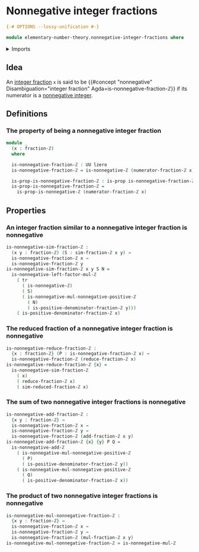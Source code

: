 # Nonnegative integer fractions

```agda
{-# OPTIONS --lossy-unification #-}

module elementary-number-theory.nonnegative-integer-fractions where
```

<details><summary>Imports</summary>

```agda
open import elementary-number-theory.addition-integer-fractions
open import elementary-number-theory.addition-positive-and-negative-integers
open import elementary-number-theory.integer-fractions
open import elementary-number-theory.integers
open import elementary-number-theory.multiplication-integer-fractions
open import elementary-number-theory.multiplication-integers
open import elementary-number-theory.multiplication-positive-and-negative-integers
open import elementary-number-theory.nonnegative-integers
open import elementary-number-theory.positive-and-negative-integers
open import elementary-number-theory.positive-integer-fractions
open import elementary-number-theory.positive-integers
open import elementary-number-theory.reduced-integer-fractions

open import foundation.dependent-pair-types
open import foundation.identity-types
open import foundation.propositions
open import foundation.subtypes
open import foundation.transport-along-identifications
open import foundation.universe-levels
```

</details>

## Idea

An [integer fraction](elementary-number-theory.integer-fractions.md) `x` is said
to be
{{#concept "nonnegative" Disambiguation="integer fraction" Agda=is-nonnegative-fraction-ℤ}}
if its numerator is a
[nonnegative integer](elementary-number-theory.nonnegative-integers.md).

## Definitions

### The property of being a nonnegative integer fraction

```agda
module _
  (x : fraction-ℤ)
  where

  is-nonnegative-fraction-ℤ : UU lzero
  is-nonnegative-fraction-ℤ = is-nonnegative-ℤ (numerator-fraction-ℤ x)

  is-prop-is-nonnegative-fraction-ℤ : is-prop is-nonnegative-fraction-ℤ
  is-prop-is-nonnegative-fraction-ℤ =
    is-prop-is-nonnegative-ℤ (numerator-fraction-ℤ x)
```

## Properties

### An integer fraction similar to a nonnegative integer fraction is nonnegative

```agda
is-nonnegative-sim-fraction-ℤ :
  (x y : fraction-ℤ) (S : sim-fraction-ℤ x y) →
  is-nonnegative-fraction-ℤ x →
  is-nonnegative-fraction-ℤ y
is-nonnegative-sim-fraction-ℤ x y S N =
  is-nonnegative-left-factor-mul-ℤ
    ( tr
      ( is-nonnegative-ℤ)
      ( S)
      ( is-nonnegative-mul-nonnegative-positive-ℤ
        ( N)
        ( is-positive-denominator-fraction-ℤ y)))
    ( is-positive-denominator-fraction-ℤ x)
```

### The reduced fraction of a nonnegative integer fraction is nonnegative

```agda
is-nonnegative-reduce-fraction-ℤ :
  {x : fraction-ℤ} (P : is-nonnegative-fraction-ℤ x) →
  is-nonnegative-fraction-ℤ (reduce-fraction-ℤ x)
is-nonnegative-reduce-fraction-ℤ {x} =
  is-nonnegative-sim-fraction-ℤ
    ( x)
    ( reduce-fraction-ℤ x)
    ( sim-reduced-fraction-ℤ x)
```

### The sum of two nonnegative integer fractions is nonnegative

```agda
is-nonnegative-add-fraction-ℤ :
  {x y : fraction-ℤ} →
  is-nonnegative-fraction-ℤ x →
  is-nonnegative-fraction-ℤ y →
  is-nonnegative-fraction-ℤ (add-fraction-ℤ x y)
is-nonnegative-add-fraction-ℤ {x} {y} P Q =
  is-nonnegative-add-ℤ
    ( is-nonnegative-mul-nonnegative-positive-ℤ
      ( P)
      ( is-positive-denominator-fraction-ℤ y))
    ( is-nonnegative-mul-nonnegative-positive-ℤ
      ( Q)
      ( is-positive-denominator-fraction-ℤ x))
```

### The product of two nonnegative integer fractions is nonnegative

```agda
is-nonnegative-mul-nonnegative-fraction-ℤ :
  {x y : fraction-ℤ} →
  is-nonnegative-fraction-ℤ x →
  is-nonnegative-fraction-ℤ y →
  is-nonnegative-fraction-ℤ (mul-fraction-ℤ x y)
is-nonnegative-mul-nonnegative-fraction-ℤ = is-nonnegative-mul-ℤ
```
